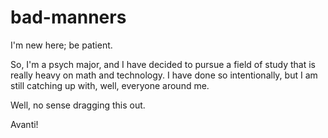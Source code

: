 bad-manners
===========

I'm new here; be patient.


So, I'm a psych major, and I have decided to pursue a field of study that is really heavy on math and technology. I have done so intentionally, but I am still catching up with, well, everyone around me. 

Well, no sense dragging this out. 

Avanti!
